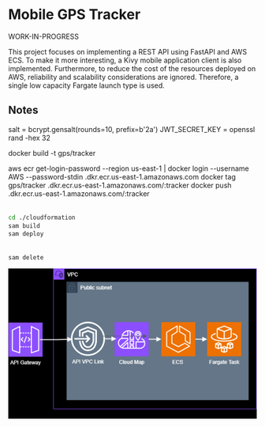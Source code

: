 # Mobile GPS Tracker

WORK-IN-PROGRESS

This project focuses on implementing a REST API using FastAPI and AWS ECS. To make it more interesting, a Kivy mobile application client is also implemented. Furthermore, to reduce the cost of the resources deployed on AWS, reliability and scalability considerations are ignored. Therefore, a single low capacity Fargate launch type is used.

## Notes

salt = bcrypt.gensalt(rounds=10, prefix=b'2a')
JWT_SECRET_KEY = openssl rand -hex 32

docker build -t gps/tracker

aws ecr get-login-password --region us-east-1 | docker login --username AWS --password-stdin <YOUR ACCT ID>.dkr.ecr.us-east-1.amazonaws.com
docker tag gps/tracker <YOUR ACCT ID>.dkr.ecr.us-east-1.amazonaws.com/<AN ECR REPOSITORY>:tracker
docker push <YOUR ACCT ID>.dkr.ecr.us-east-1.amazonaws.com/<AN ECR REPOSITORY>:tracker

```bash

cd ./cloudformation
sam build
sam deploy

````

```bash

sam delete

```


<p align="center">
  <img src="./assets/img/nw1.png" />
</p>